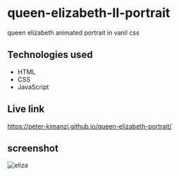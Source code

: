 # queen-elizabeth-II-portrait

queen elizabeth animated portrait in vanil css

##  Technologies used

* HTML
* CSS
* JavaScript

## Live link

https://peter-kimanzi.github.io/queen-elizabeth-portrait/


## screenshot
![eliza](https://user-images.githubusercontent.com/71552773/189640788-ae858af3-e929-4dc4-8f0c-1e1e44339e61.PNG)
